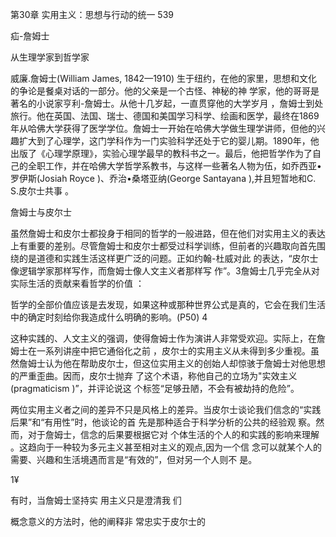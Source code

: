 第30章 实用主义：思想与行动的统一 539

疝-詹姆士

从生理学家到哲学家

威廉.詹姆士(William  James, 1842—1910) 生于纽约，在他的家里，思想和文化的争论是餐桌对话的一部分。他的父亲是一个古怪、神秘的神 学家，他的哥哥是著名的小说家亨利-詹姆士。从他十几岁起，一直贯穿他的大学岁月 ，詹姆士到处旅行。他在英国、法国、瑞士、德国和美国学习科学、绘画和医学，最终在1869年从哈佛大学获得了医学学位。詹姆士一开始在哈佛大学做生理学讲师，但他的兴趣扩大到了心理学，这门学科作为一门实验科学还处于它的婴儿期。1890年，他出版了《心理学原理》，实验心理学最早的教科书之一。最后，他把哲学作为了自己的全职工作，并在哈佛大学哲学系教书，与这样一些著名人物为伍，如乔西亚•罗伊斯(Josiah  Royce  )、乔治•桑塔亚纳(George Santayana ),并且短暂地和C. S.皮尔士共事 。

詹姆士与皮尔士

虽然詹姆士和皮尔士都投身于相同的哲学的一般进路，但在他们对实用主义的表达上有重要的差别。尽管詹姆士和皮尔士都受过科学训练，但前者的兴趣取向首先围绕的是道德和实践生活这样更广泛的问题。正如约翰-杜威对此 的表达，“皮尔士像逻辑学家那样写作，而詹姆士像人文主义者那样写 作”。3詹姆士几乎完全从对实际生活的贡献来看哲学的价值 ：

哲学的全部价值应该是去发现，如果这种或那种世界公式是真的，它会在我们生活中的确定时刻给你我造成什么明确的影响。(P50) 4

这种实践的、人文主义的强调，使得詹姆士作为演讲人非常受欢迎。实际上，在詹姆士在一系列讲座中把它通俗化之前 ，皮尔士的实用主义从未得到多少重视。虽然詹姆士认为他在帮助皮尔士，但这位实用主义的创始人却惊骇于詹姆士对他思想的严重歪曲。因而，皮尔士抛弃 了这个术语，称他自己的立场为"实效主义 (pragmaticism  )”，并评论说这 个标签“足够丑陋，不会有被劫持的危险”。

两位实用主义者之间的差异不只是风格上的差异。当皮尔士谈论我们信念的“实践后果”和“有用性”时，他谈论的首 先是那种适合于科学分析的公共的经验观 察。然而，对于詹姆士，信念的后果要根据它对 个体生活的个人的和实践的影响来理解 。这趋向于一种较为多元主义甚至相对主义的观点,因为一个信 念可以就某个人的需要、兴趣和生活境遇而言是“有效的”，但对另一个人则不 是。

1¥

有时，当詹姆士坚持实 用主义只是澄清我 们

概念意义的方法时，他的阐释非 常忠实于皮尔士的